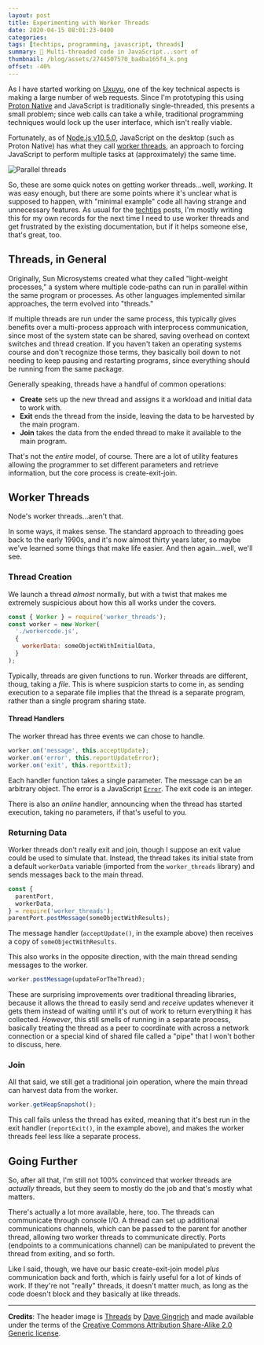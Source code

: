 ```yaml
---
layout: post
title: Experimenting with Worker Threads
date: 2020-04-15 08:01:23-0400
categories:
tags: [techtips, programming, javascript, threads]
summary: 🧵 Multi-threaded code in JavaScript...sort of
thumbnail: /blog/assets/2744507570_ba4ba165f4_k.png
offset: -40%
---
```


As I have started working on [Uxuyu](https://github.com/jcolag/Uxuyu), one of the key technical aspects is making a large number of web requests.  Since I'm prototyping this using [Proton Native](https://proton-native.js.org/#/) and JavaScript is traditionally single-threaded, this presents a small problem; since web calls can take a while, traditional programming techniques would lock up the user interface, which isn't really viable.

Fortunately, as of [Node.js v10.5.0](https://nodejs.org/en/blog/release/v10.5.0/), JavaScript on the desktop (such as Proton Native) has what they call [worker threads](https://nodejs.org/api/worker_threads.html), an approach to forcing JavaScript to perform multiple tasks at (approximately) the same time.

![Parallel threads](/blog/assets/2744507570_ba4ba165f4_k.png "Parallel threads")

So, these are some quick notes on getting worker threads...well, *working*.  It was easy enough, but there are some points where it's unclear what is supposed to happen, with "minimal example" code all having strange and unnecessary features.  As usual for the [techtips](/blog/tag/techtips/) posts, I'm mostly writing this for my own records for the next time I need to use worker threads and get frustrated by the existing documentation, but if it helps someone else, that's great, too.

## Threads, in General

Originally, Sun Microsystems created what they called "light-weight processes," a system where multiple code-paths can run in parallel within the same program or processes.  As other languages implemented similar approaches, the term evolved into "threads."

If multiple threads are run under the same process, this typically gives benefits over a multi-process approach with interprocess communication, since most of the system state can be shared, saving overhead on context switches and thread creation.  If you haven't taken an operating systems course and don't recognize those terms, they basically boil down to not needing to keep pausing and restarting programs, since everything should be running from the same package.

Generally speaking, threads have a handful of common operations:

 * **Create** sets up the new thread and assigns it a workload and initial data to work with.
 * **Exit** ends the thread from the inside, leaving the data to be harvested by the main program.
 * **Join** takes the data from the ended thread to make it available to the main program.

That's not the *entire* model, of course.  There are a lot of utility features allowing the programmer to set different parameters and retrieve information, but the core process is create-exit-join.

## Worker Threads

Node's worker threads...aren't that.

In some ways, it makes sense.  The standard approach to threading goes back to the early 1990s, and it's now almost thirty years later, so maybe we've learned some things that make life easier.  And then again...well, we'll see.

### Thread Creation

We launch a thread *almost* normally, but with a twist that makes me extremely suspicious about how this all works under the covers.

```javascript
const { Worker } = require('worker_threads');
const worker = new Worker(
  './workercode.js',
  {
    workerData: someObjectWithInitialData,
  }
);
```

Typically, threads are given functions to run.  Worker threads are different, thoug, taking a *file*.  This is where suspicion starts to come in, as sending execution to a separate file implies that the thread is a separate program, rather than a single program sharing state.

#### Thread Handlers

The worker thread has three events we can chose to handle.

```javascript
worker.on('message', this.acceptUpdate);
worker.on('error', this.reportUpdateError);
worker.on('exit', this.reportExit);
```

Each handler function takes a single parameter.  The message can be an arbitrary object.  The error is a JavaScript [`Error`](https://developer.mozilla.org/en-US/docs/Web/JavaScript/Reference/Global_Objects/Error).  The exit code is an integer.

There is also an *online* handler, announcing when the thread has started execution, taking no parameters, if that's useful to you.

### Returning Data

Worker threads don't really exit and join, though I suppose an exit value could be used to simulate that.  Instead, the thread takes its initial state from a default `workerData` variable (imported from the `worker_threads` library) and sends messages back to the main thread.

```javascript
const {
  parentPort,
  workerData,
} = require('worker_threads');
parentPort.postMessage(someObjectWithResults);
```

The message handler (`acceptUpdate()`, in the example above) then receives a copy of `someObjectWithResults`.

This also works in the opposite direction, with the main thread sending messages to the worker.

```javascript
worker.postMessage(updateForTheThread);
```

These are surprising improvements over traditional threading libraries, because it allows the thread to easily send and *receive* updates whenever it gets them instead of waiting until it's out of work to return everything it has collected.  *However*, this still smells of running in a separate process, basically treating the thread as a peer to coordinate with across a network connection or a special kind of shared file called a "pipe" that I won't bother to discuss, here.

### Join

All that said, we still get a traditional join operation, where the main thread can harvest data from the worker.

```javascript
worker.getHeapSnapshot();
```

This call fails unless the thread has exited, meaning that it's best run in the exit handler (`reportExit()`, in the example above), and makes the worker threads feel less like a separate process.

## Going Further

So, after all that, I'm still not 100% convinced that worker threads are *actually* threads, but they seem to mostly do the job and that's mostly what matters.

There's actually a lot more available, here, too.  The threads can communicate through console I/O.  A thread can set up additional communications channels, which can be passed to the parent for another thread, allowing two worker threads to communicate directly.  Ports (endpoints to a communications channel) can be manipulated to prevent the thread from exiting, and so forth.

Like I said, though, we have our basic create-exit-join model *plus* communication back and forth, which is fairly useful for a lot of kinds of work.  If they're not "really" threads, it doesn't matter much, as long as the code doesn't block and they basically at like threads.

* * *

**Credits**:  The header image is [Threads](https://www.flickr.com/photos/ndanger/2744507570/in/photolist-5bwju3-oHmhfe-azNZVL-nRD4oA-9Av7cj-9Av72w-9AscDz-8wm2jQ-dXJied-dwoaAQ-e9hWJ3-5WvZrj-7x5JHd-bAQF6a-5prZKP-UtHaz4-KRhP9J-bparyB-UBPvhy-3Sccxf-3ScbYu-BNk4ye-KFJvL8-31V1f-jSbB3-2hPw6RT-2hPC4Gf-2hPVhpW-23myQcm-2hPJdj7-2hPTp9W-2hPJetM-2hQ33FL-2hPfRAc-2hPgXqs-2hPzVN2-23EyPNh-ripaJo-rUyG2-HJPhB-873DBk-bAFsAn-aE3xwB-8vHt7g-73p4V4-oh8NZ1-873EQT-iiLRjP-876Ne9-kJLWEe) by [Dave Gingrich](https://www.flickr.com/photos/ndanger/) and made available under the terms of the [Creative Commons Attribution Share-Alike 2.0 Generic license](https://creativecommons.org/licenses/by-sa/2.0/).
